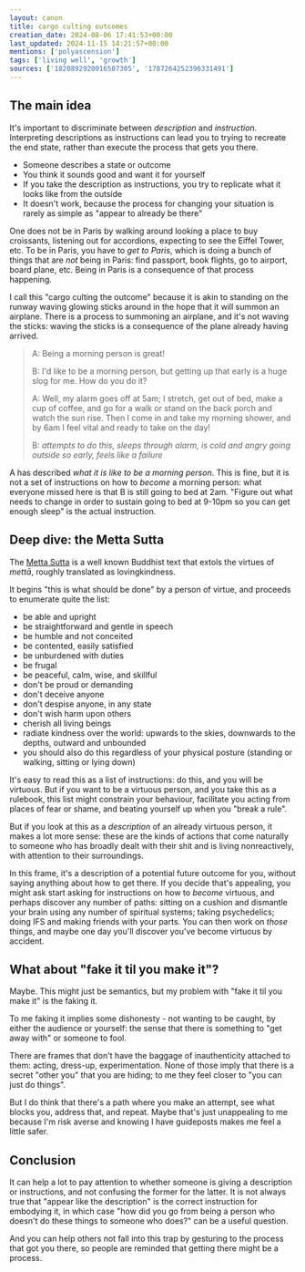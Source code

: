 ```yaml
---
layout: canon
title: cargo culting outcomes
creation_date: 2024-08-06 17:41:53+00:00
last_updated: 2024-11-15 14:21:57+00:00
mentions: ['polyascension']
tags: ['living well', 'growth']
sources: ['1820892920016507305', '1787264252396331491']
---
```


## The main idea

It's important to discriminate between _description_ and _instruction_. Interpreting descriptions as instructions can lead you to trying to recreate the end state, rather than execute the process that gets you there.

- Someone describes a state or outcome
- You think it sounds good and want it for yourself
- If you take the description as instructions, you try to replicate what it looks like from the outside
- It doesn't work, because the process for changing your situation is rarely as simple as "appear to already be there"

One does not be in Paris by walking around looking a place to buy croissants, listening out for accordions, expecting to see the Eiffel Tower, etc. To be in Paris, you have to _get to Paris_, which is doing a bunch of things that are _not_ being in Paris: find passport, book flights, go to airport, board plane, etc. Being in Paris is a consequence of that process happening.

I call this "cargo culting the outcome" because it is akin to standing on the runway waving glowing sticks around in the hope that it will summon an airplane. There is a process to summoning an airplane, and it's not waving the sticks: waving the sticks is a consequence of the plane already having arrived.

> A: Being a morning person is great!
>
> B: I'd like to be a morning person, but getting up that early is a huge slog for me. How do you do it?
> 
> A: Well, my alarm goes off at 5am; I stretch, get out of bed, make a cup of coffee, and go for a walk or stand on the back porch and watch the sun rise. Then I come in and take my morning shower, and by 6am I feel vital and ready to take on the day!
>
> B: _attempts to do this, sleeps through alarm, is cold and angry going outside so early, feels like a failure_

A has described _what it is like to be a morning person_. This is fine, but it is not a set of instructions on how to _become_ a morning person: what everyone missed here is that B is still going to bed at 2am. "Figure out what needs to change in order to sustain going to bed at 9-10pm so you can get enough sleep" is the actual instruction.

## Deep dive: the Metta Sutta

The [Metta Sutta](https://www.accesstoinsight.org/tipitaka/kn/snp/snp.1.08.amar.html) is a well known Buddhist text that extols the virtues of _mettā_, roughly translated as lovingkindness.

It begins "this is what should be done" by a person of virtue, and proceeds to enumerate quite the list:

- be able and upright
- be straightforward and gentle in speech
- be humble and not conceited
- be contented, easily satisfied
- be unburdened with duties
- be frugal
- be peaceful, calm, wise, and skillful
- don't be proud or demanding
- don't deceive anyone
- don't despise anyone, in any state
- don't wish harm upon others
- cherish all living beings
- radiate kindness over the world: upwards to the skies, downwards to the depths, outward and unbounded
- you should also do this regardless of your physical posture (standing or walking, sitting or lying down)

It's easy to read this as a list of instructions: do this, and you will be virtuous. But if you want to be a virtuous person, and you take this as a rulebook, this list might constrain your behaviour, facilitate you acting from places of fear or shame, and beating yourself up when you "break a rule".

But if you look at this as a _description_ of an already virtuous person, it makes a lot more sense: these are the kinds of actions that come naturally to someone who has broadly dealt with their shit and is living nonreactively, with attention to their surroundings.

In this frame, it's a description of a potential future outcome for you, without saying anything about how to get there. If you decide that's appealing, you might ask start asking for instructions on how to _become_ virtuous, and perhaps discover any number of paths: sitting on a cushion and dismantle your brain using any number of spiritual systems; taking psychedelics; doing IFS and making friends with your parts. You can then work on _those_ things, and maybe one day you'll discover you've become virtuous by accident.

## What about "fake it til you make it"?

Maybe. This might just be semantics, but my problem with "fake it til you make it" is the faking it.

To me faking it implies some dishonesty - not wanting to be caught, by either the audience or yourself: the sense that there is something to "get away with" or someone to fool.

There are frames that don't have the baggage of inauthenticity attached to them: acting, dress-up, experimentation. None of those imply that there is a secret "other you" that you are hiding; to me they feel closer to "you can just do things".

But I do think that there's a path where you make an attempt, see what blocks you, address that, and repeat. Maybe that's just unappealing to me because I'm risk averse and knowing I have guideposts makes me feel a little safer.

## Conclusion

It can help a lot to pay attention to whether someone is giving a description or instructions, and not confusing the former for the latter. It is not always true that "appear like the description" is the correct instruction for embodying it, in which case "how did you go from being a person who doesn't do these things to someone who does?" can be a useful question.

And you can help others not fall into this trap by gesturing to the process that got you there, so people are reminded that getting there might be a process.
